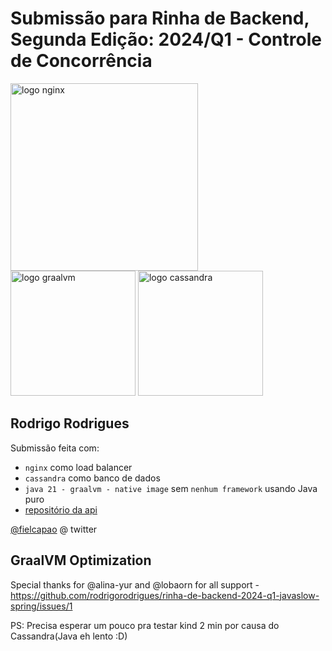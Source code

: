 # Submissão para Rinha de Backend, Segunda Edição: 2024/Q1 - Controle de Concorrência

<img src="https://upload.wikimedia.org/wikipedia/commons/c/c5/Nginx_logo.svg" alt="logo nginx" width="300" height="auto">
<br />
<img src="https://upload.wikimedia.org/wikipedia/commons/f/f1/GraalVM_Logo_RGB.svg" alt="logo graalvm" width="200" height="auto">
<img src="https://upload.wikimedia.org/wikipedia/commons/5/5e/Cassandra_logo.svg" alt="logo cassandra" width="200" height="auto">

## Rodrigo Rodrigues
Submissão feita com:
- `nginx` como load balancer
- `cassandra` como banco de dados
- `java 21 - graalvm - native image` sem `nenhum framework` usando Java puro
- [repositório da api](https://github.com/rodrigorodrigues/rinha-de-backend-2024-q1-javaslow)

[@fielcapao](https://twitter.com/fielcapao) @ twitter

## GraalVM Optimization

Special thanks for @alina-yur and @lobaorn for all support - https://github.com/rodrigorodrigues/rinha-de-backend-2024-q1-javaslow-spring/issues/1

PS: Precisa esperar um pouco pra testar kind 2 min por causa do Cassandra(Java eh lento :D)
